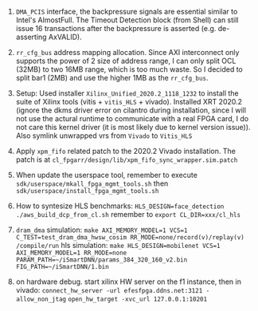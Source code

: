 1. `DMA_PCIS` interface, the backpressure signals are essential similar to Intel's AlmostFull. The Timeout Detection block (from Shell) can still issue 16 transactions after the backpressure is asserted (e.g. de-asserting AxVALID).
2. `rr_cfg_bus` address mapping allocation. Since AXI interconnect only supports
   the power of 2 size of address range, I can only split OCL (32MB) to two 16MB
   range, which is too much waste. So I decided to split bar1 (2MB) and use the
   higher 1MB as the `rr_cfg_bus`.

3. Setup: Used installer `Xilinx_Unified_2020.2_1118_1232` to install the suite
   of Xilinx tools (vitis + `vitis_HLS` + vivado). Installed XRT 2020.2 (ignore
   the dkms driver error on cilantro during installation, since I will not use
   the actural runtime to communicate with a real FPGA card, I do not care this
   kernel driver (it is most likely due to kernel version issue)). Also symlink
   unwrapped vrs from `Vivado` to `Vitis_HLS`
4. Apply `xpm_fifo` related patch to the 2020.2 Vivado installation. The patch
   is at `cl_fpgarr/design/lib/xpm_fifo_sync_wrapper.sim.patch`
5. When update the userspace tool, remember to execute
   `sdk/userspace/mkall_fpga_mgmt_tools.sh` then
   `sdk/userspace/install_fpga_mgmt_tools.sh`
6. How to syntesize HLS benchmarks:
   `HLS_DESIGN=face_detection ./aws_build_dcp_from_cl.sh`
   remember to `export CL_DIR=xxx/cl_hls`
7. `dram_dma` simulation: `make AXI_MEMORY_MODEL=1 VCS=1 C_TEST=test_dram_dma_hwsw_cosim RR_MODE=none/record(v)/replay(v) /compile/run`
   hls simulation: `make HLS_DESIGN=mobilenet VCS=1 AXI_MEMORY_MODEL=1 RR_MODE=none PARAM_PATH=~/iSmartDNN/params_384_320_160_v2.bin FIG_PATH=~/iSmartDNN/1.bin`
8. on hardware debug. start xilinx HW server on the f1 instance, then in vivado:
   `connect_hw_server -url efesfpga.ddns.net:3121 -allow_non_jtag`
   `open_hw_target -xvc_url 127.0.0.1:10201`
